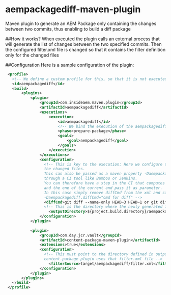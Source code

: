 # aempackagediff-maven-plugin
Maven plugin to generate an AEM Package only containing the changes between two commits, thus enabling to build a diff package

##How it works?
When executed the plugin calls an external process that will generate the list of changes between the two specified commits.
Then the configured filter.xml file is changed so that it contains the filter definition only for the changed files

##Configuration
Here is a sample configuration of the plugin:
 ```xml 
  <profile>
    <!-- We define a custom profile for this, so that it is not executed by default -->
  	<id>aempackagediff</id>
  	<build>
  		<plugins>
  			<plugin>
  				<groupId>com.insideaem.maven.plugin</groupId>
  				<artifactId>aempackagediff</artifactId>
  				<executions>
  					<execution>
  						<id>aempackagediff</id>
  						<!-- We bind the execution of the aempackagediff goal to the prepare-package phase -->
  						<phase>prepare-package</phase>
  						<goals>
  							<goal>aempackagediff</goal>
  						</goals>
  					</execution>
  				</executions>
  				<configuration>
  				  <!-- This is key to the execution: Here we configure the command that will return 
  				  the changed files.
  				  This can also be passed as a maven property -Daempackagediff.diffCmd when triggered 
  				  through a CI tool like Bamboo or Jenkins.
  				  You can therefore have a step in the CI that computes the commit from the last build 
  				  and the one of the current and pass it as parameter.
  				  In this case simply remove diffCmd from the xml and call maven with 
  				  -Daempackagediff.diffCmd="cmd for diff" -->
  				  <diffCmd>git diff --name-only HEAD~3 HEAD~1 or git diff --name-only SHA1 SHA2</diffCmd>
  				  <!-- This is the directory where the newly generated filter.xml file will be created-->
  					<outputDirectory>${project.build.directory}/aempackagediff</outputDirectory>
  				</configuration>
  			</plugin>
  			
  			<plugin>
  				<groupId>com.day.jcr.vault</groupId>
  				<artifactId>content-package-maven-plugin</artifactId>
  				<extensions>true</extensions>
  				<configuration>
  				  <!-- This must point to the directory defined in outputDirectory so that the 
  				  content-package plugin uses that filter.xml file -->
  					<filterSource>target/aempackagediff/filter.xml</filterSource>
  				</configuration>
  			</plugin>
  		</plugins>
  	</build>
  </profile>
```
